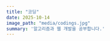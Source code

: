 ```yaml
---
title: "코딩"
date: 2025-10-14
image_path: "media/codings.jpg"
summary: '알고리즘과 웹 개발을 공부합니다.'
---
```



